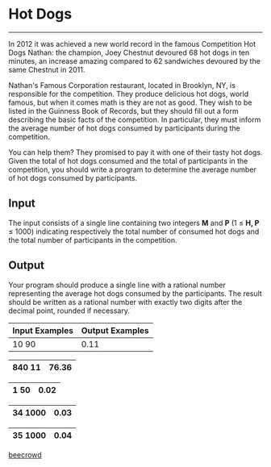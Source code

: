 # Hot Dogs

---

In 2012 it was achieved a new world record in the famous Competition Hot Dogs Nathan: the champion, Joey Chestnut devoured 68 hot dogs in ten minutes, an increase amazing compared to 62 sandwiches devoured by the same Chestnut in 2011.

Nathan's Famous Corporation restaurant, located in Brooklyn, NY, is responsible for the competition. They produce delicious hot dogs, world famous, but when it comes
math is they are not as good. They wish to be listed in the Guinness Book of Records,
but they should fill out a form describing the basic facts of the competition. In particular, they must inform the average number of hot dogs consumed by participants during the competition.

You can help them? They promised to pay it with one of their tasty hot dogs. Given the total of hot dogs consumed and the total of participants in the competition, you should write a program to determine the average number of hot dogs consumed by participants.

## Input

The input consists of a single line containing two integers **M** and **P** (1 ≤ **H, P** ≤ 1000) indicating respectively the total number of consumed hot dogs and the total number of participants in the competition.

## Output

Your program should produce a single line with a rational number representing the
average hot dogs consumed by the participants. The result should be written as a
rational number with exactly two digits after the decimal point, rounded if necessary.

| Input Examples | Output Examples |
| -------------- | --------------- |
| 10 90          | 0.11            |

| 840 11 | 76.36 |
| ------ | ----- |

| 1 50 | 0.02 |
| ---- | ---- |

| 34 1000 | 0.03 |
| ------- | ---- |

| 35 1000 | 0.04 |
| ------- | ---- |

[beecrowd](https://www.beecrowd.com.br/judge/en/problems/view/2234)
